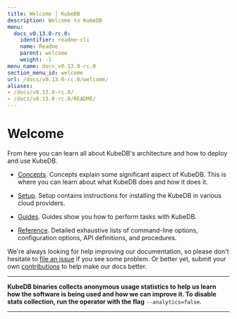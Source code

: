 ```yaml
---
title: Welcome | KubeDB
description: Welcome to KubeDB
menu:
  docs_v0.13.0-rc.0:
    identifier: readme-cli
    name: Readme
    parent: welcome
    weight: -1
menu_name: docs_v0.13.0-rc.0
section_menu_id: welcome
url: /docs/v0.13.0-rc.0/welcome/
aliases:
- /docs/v0.13.0-rc.0/
- /docs/v0.13.0-rc.0/README/
---
```


# Welcome

From here you can learn all about KubeDB's architecture and how to deploy and use KubeDB.

- [Concepts](/docs/v0.13.0-rc.0/concepts/). Concepts explain some significant aspect of KubeDB. This is where you can learn about what KubeDB does and how it does it.

- [Setup](/docs/v0.13.0-rc.0/setup/). Setup contains instructions for installing the KubeDB in various cloud providers.

- [Guides](/docs/v0.13.0-rc.0/guides/). Guides show you how to perform tasks with KubeDB.

- [Reference](/docs/v0.13.0-rc.0/reference/). Detailed exhaustive lists of command-line options, configuration options, API definitions, and procedures.

We're always looking for help improving our documentation, so please don't hesitate to [file an issue](https://github.com/kubedb/project/issues/new) if you see some problem. Or better yet, submit your own [contributions](/docs/v0.13.0-rc.0/CONTRIBUTING) to help make our docs better.

---

**KubeDB binaries collects anonymous usage statistics to help us learn how the software is being used and how we can improve it. To disable stats collection, run the operator with the flag** `--analytics=false`.

---
